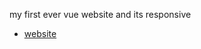 
my first ever vue website and its responsive 
- [website](https://t-88.github.io/vue-frontendmentor--fylo-dark-theme-landing-page/)

  
